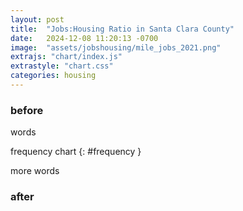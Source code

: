```yaml
---
layout: post
title:  "Jobs:Housing Ratio in Santa Clara County"
date:   2024-12-08 11:20:13 -0700
image:  "assets/jobshousing/mile_jobs_2021.png"
extrajs: "chart/index.js"
extrastyle: "chart.css"
categories: housing
---
```


### before

words

frequency chart
{: #frequency }

more words

### after
